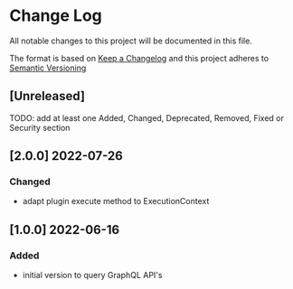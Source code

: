 # Change Log

All notable changes to this project will be documented in this file.

The format is based on [Keep a Changelog](http://keepachangelog.com/) and this project adheres to [Semantic Versioning](https://semver.org/)

## [Unreleased]

TODO: add at least one Added, Changed, Deprecated, Removed, Fixed or Security section

## [2.0.0] 2022-07-26

### Changed

- adapt plugin execute method to ExecutionContext 

## [1.0.0] 2022-06-16

### Added

- initial version to query GraphQL API's

